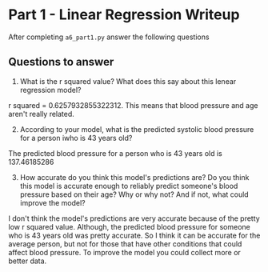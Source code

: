 # Part 1 - Linear Regression Writeup

After completing `a6_part1.py` answer the following questions

## Questions to answer

1. What is the r squared value?  What does this say about this lenear regression model?

r squared = 0.6257932855322312. This means that blood pressure and age aren't really related.

2. According to your model, what is the predicted systolic blood pressure for a person iwho is 43 years old?

The predicted blood pressure for a person who is 43 years old is 137.46185286

3. How accurate do you think this model's predictions are?  Do you think this model is accurate enough to reliably predict someone's blood pressure based on their age?  Why or why not?  And if not, what could improve the model?

I don't think the model's predictions are very accurate because of the pretty low r squared value. Although, the predicted blood pressure for someone who is 43 years old was pretty accurate. So I think it can be accurate for the average person, but not for those that have other conditions that could affect blood pressure.  To improve the model you could collect more or better data.
